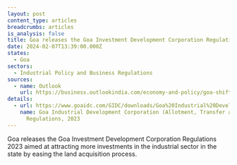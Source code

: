 ```yaml
---
layout: post
content_type: articles
breadcrumbs: articles
is_analysis: false
title: Goa releases the Goa Investment Development Corporation Regulations 2023
date: 2024-02-07T13:39:00.000Z
states:
  - Goa
sectors:
  - Industrial Policy and Business Regulations
sources:
  - name: Outlook
    url: https://business.outlookindia.com/economy-and-policy/goa-shifts-focus-to-logistics-and-warehousing-hub-target-as-government-aims-for-more-industrial-activity
details:
  - url: https://www.goaidc.com/GIDC/downloads/Goa%20Industrial%20Development%20Corporation%20(Allotment,%20Transfer%20and%20Sub-Lease)%20Regulation,%202023.pdf
    name: Goa Industrial Development Corporation (Allotment, Transfer and Sub-Lease)
      Regulations, 2023
---
```

Goa releases the Goa Investment Development Corporation Regulations 2023 aimed at attracting more investments in the industrial sector in the state by easing the land acquisition process.
